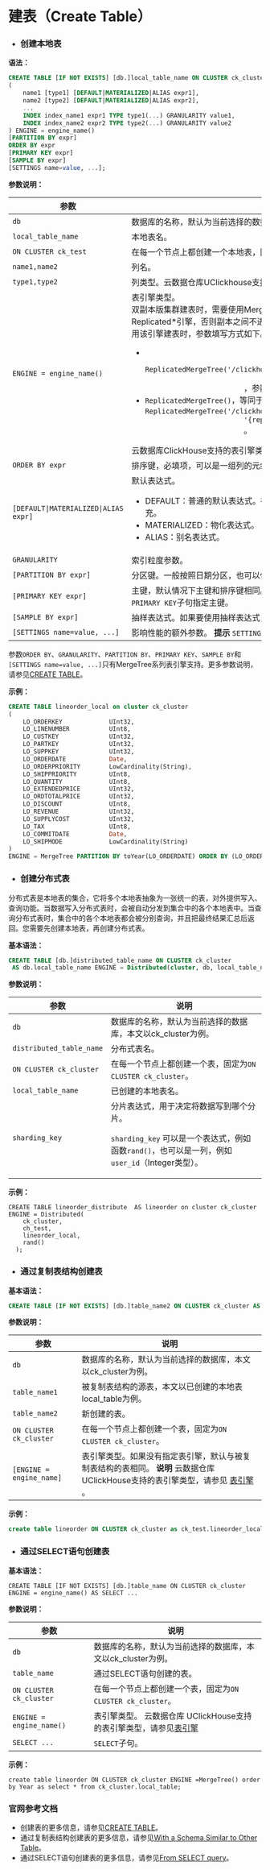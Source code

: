 # 建表（Create Table）

- ### 创建本地表

**语法：**

```sql
CREATE TABLE [IF NOT EXISTS] [db.]local_table_name ON CLUSTER ck_cluster
(
    name1 [type1] [DEFAULT|MATERIALIZED|ALIAS expr1],
    name2 [type2] [DEFAULT|MATERIALIZED|ALIAS expr2],
    ...
    INDEX index_name1 expr1 TYPE type1(...) GRANULARITY value1,
    INDEX index_name2 expr2 TYPE type2(...) GRANULARITY value2
) ENGINE = engine_name()
[PARTITION BY expr]
ORDER BY expr
[PRIMARY KEY expr]
[SAMPLE BY expr]
[SETTINGS name=value, ...];
```

**参数说明：**

<table>
    <thead>
        <tr>
            <th>参数</th>
            <th>说明</th>
        </tr>
    </thead>
    <tbody>
    <tr>
        <td><code>db</code></td>
        <td>数据库的名称，默认为当前选择的数据库，本文以ck_test为例。</td>
    </tr>
    <tr>
        <td><code>local_table_name</code></td>
        <td>本地表名。</td>
    </tr>
    <tr>
        <td><code>ON CLUSTER ck_test</code></td>
        <td>在每一个节点上都创建一个本地表，固定为
            <code>ON CLUSTER ck_test</code>。
        </td>
    </tr>
    <tr>
        <td><code>name1,name2</code></td>
        <td>列名。</td>
    </tr>
    <tr>
        <td><code>type1,type2</code></td>
        <td>列类型。云数据仓库UClickhouse支持的数据类型，
            请参见<a title="" href="/uclickhouse/developer/data_type">数据类型</a></span>。
        </td>
    </tr>
    <tr>
        <td>
            <code>ENGINE = engine_name()</code>
        </td>
        <td>表引擎类型。
            <div>
                双副本版集群建表时，需要使用MergeTree系列引擎中支持数据复制的Replicated*引擎，否则副本之间不进行数据复制，导致数据查询结果不一致。使用该引擎建表时，参数填写方式如下。
                <ul>
                    <li>
                        <code>
                            ReplicatedMergeTree('/clickhouse/tables/{database}/{table}/{shard}',
                            '{replica}')
                        </code>，参数中的字符不允许修改。
                    </li>
                    <li><code>ReplicatedMergeTree()</code>，等同于
                        <code>ReplicatedMergeTree('/clickhouse/tables/{database}/{table}/{shard}',
                        '{replica}')
                        </code>。
                    </li>
                </ul>
            </div>
          <div>
             云数据库ClickHouse支持的表引擎类型，请参见
            <a href="/uclickhouse/developer/table_engine">表引擎</a>。
        </div>
    </td>
</tr>
<tr>
    <td><code>ORDER BY expr</code></td>
    <td>排序键，必填项，可以是一组列的元组或任意表达式。</td>
</tr>
<tr>
    <td><code>[DEFAULT|MATERIALIZED|ALIAS expr]</code></td>
    <td>默认表达式。
        <ul>
            <li>DEFAULT：普通的默认表达式。在字段缺省的情况下，自动生成默认值并填充。</li>
            <li>MATERIALIZED：物化表达式。</li>
            <li>ALIAS：别名表达式。</li>
        </ul>
    </td>
</tr>
<tr>
    <td><code>GRANULARITY</code></td>
    <td>索引粒度参数。</td>
</tr>
<tr>
    <td>
        <code>[PARTITION BY expr]</code>
    </td>
    <td>分区键。一般按照日期分区，也可以使用其他字段或字段表达式。</td>
</tr>
<tr>
    <td><code>[PRIMARY KEY expr]</code></td>
    <td>主键，默认情况下主键和排序键相同。因此，多数情况下，不需要再专门使用
        <code>PRIMARY KEY</code>子句指定主键。
    </td>
</tr>
<tr>
    <td><code>[SAMPLE BY expr]</code></td>
    <td>抽样表达式。如果要使用抽样表达式，主键中必须包含这个表达式。</td>
</tr>
<tr>
    <td><code>[SETTINGS name=value, ...]</code></td>
    <td>影响性能的额外参数。
        <strong>提示</strong> 
        <code>SETTINGS</code>中支持的参数，请参见
        <span><a href="https://clickhouse.com/docs/zh/engines/table-engines/mergetree-family/mergetree/"
                target="_blank">SETTINGS配置项</a>
        </span>。
    </td>
</tr>
</tbody>
</table>

参数`ORDER BY`、`GRANULARITY`、`PARTITION BY`、`PRIMARY KEY`、`SAMPLE BY`和`[SETTINGS name=value, ...]`只有MergeTree系列表引擎支持。更多参数说明，请参见[CREATE TABLE](https://clickhouse.com/docs/zh/sql-reference/statements/create/table/)。

**示例：**

```sql
CREATE TABLE lineorder_local on cluster ck_cluster
(
    LO_ORDERKEY             UInt32,
    LO_LINENUMBER           UInt8,
    LO_CUSTKEY              UInt32,
    LO_PARTKEY              UInt32,
    LO_SUPPKEY              UInt32,
    LO_ORDERDATE            Date,
    LO_ORDERPRIORITY        LowCardinality(String),
    LO_SHIPPRIORITY         UInt8,
    LO_QUANTITY             UInt8,
    LO_EXTENDEDPRICE        UInt32,
    LO_ORDTOTALPRICE        UInt32,
    LO_DISCOUNT             UInt8,
    LO_REVENUE              UInt32,
    LO_SUPPLYCOST           UInt32,
    LO_TAX                  UInt8,
    LO_COMMITDATE           Date,
    LO_SHIPMODE             LowCardinality(String)
)
ENGINE = MergeTree PARTITION BY toYear(LO_ORDERDATE) ORDER BY (LO_ORDERDATE, LO_ORDERKEY);
```

- ### 创建分布式表

分布式表是本地表的集合，它将多个本地表抽象为一张统一的表，对外提供写入、查询功能。当数据写入分布式表时，会被自动分发到集合中的各个本地表中。当查询分布式表时，集合中的各个本地表都会被分别查询，并且把最终结果汇总后返回。您需要先创建本地表，再创建分布式表。

**基本语法：**

```sql
CREATE TABLE [db.]distributed_table_name ON CLUSTER ck_cluster
 AS db.local_table_name ENGINE = Distributed(cluster, db, local_table_name [, sharding_key])
```

**参数说明：**

<table>
    <thead>
        <tr>
            <th>参数</th>
            <th>说明</th>
        </tr>
    </thead>
    <tbody>
    <tr>
        <td><code>db</code></td>
        <td>数据库的名称，默认为当前选择的数据库，本文以ck_cluster为例。</td>
    </tr>
    <tr>
        <td><code>distributed_table_name</code></td>
        <td>分布式表名。</td>
    </tr>
    <tr>
        <td><code>ON CLUSTER ck_cluster</code></td>
        <td>在每一个节点上都创建一个表，固定为<code>ON CLUSTER ck_cluster</code>。
        </td>
    </tr>
    <tr>
        <td><code>local_table_name</code></td>
        <td>已创建的本地表名。</td>
    </tr>
    <tr>
        <td><code>sharding_key</code></td>
        <td>分片表达式，用于决定将数据写到哪个分片。
            <p>
                <code>sharding_key</code>
                可以是一个表达式，例如函数<code>rand()</code>，也可以是一列，例如
                <code>user_id</code>（Integer类型）。
            </p>
        </td>
    </tr>
    </tbody>
</table>

**示例：**

```
CREATE TABLE lineorder_distribute  AS lineorder on cluster ck_cluster
ENGINE = Distributed(
    ck_cluster,
    ch_test,
    lineorder_local,
    rand()
  );
```

- ### 通过复制表结构创建表

**基本语法：**

```sql
CREATE TABLE [IF NOT EXISTS] [db.]table_name2 ON CLUSTER ck_cluster AS [db.]table_name1 [ENGINE = engine_name];
```

**参数说明：**

<table>
    <thead>
        <tr>
            <th>参数</th>
            <th>说明</th>
        </tr>
    </thead>
    <tbody>
    <tr>
        <td><code>db</code></td>
        <td>数据库的名称，默认为当前选择的数据库，本文以ck_cluster为例。</td>
    </tr>
    <tr>
        <td><code>table_name1</code></td>
        <td>被复制表结构的源表，本文以已创建的本地表local_table为例。</td>
    </tr>
    <tr>
        <td><code>table_name2</code></td>
        <td>新创建的表。</td>
    </tr>
    <tr>
        <td><code>ON CLUSTER ck_cluster</code></td>
        <td>在每一个节点上都创建一个表，固定为<code>ON CLUSTER ck_cluster</code>。
        </td>
    </tr>
    <tr>
        <td><code>[ENGINE = engine_name]</code></td>
        <td>表引擎类型。如果没有指定表引擎，默认与被复制表结构的表相同。
            <strong>说明</strong> <span >云数据仓库UClickHouse</span>支持的表引擎类型，请参见<span>
                <a href="/uclickhouse/developer/table_engine">表引擎</a>
            </span>。
        </td>
    </tr>
    </tbody>
</table>

**示例：**

```sql
create table lineorder ON CLUSTER ck_cluster as ck_test.lineorder_local;
```

- ### 通过SELECT语句创建表

**基本语法：**

```
CREATE TABLE [IF NOT EXISTS] [db.]table_name ON CLUSTER ck_cluster ENGINE = engine_name() AS SELECT ...
```

**参数说明：**

<table>
    <thead>
        <tr>
            <th>参数</th>
            <th>说明</th>
        </tr>
    </thead>
    <tbody>
    <tr>
        <td><code>db</code></td>
        <td>数据库的名称，默认为当前选择的数据库，本文以ck_cluster为例。</td>
    </tr>
    <tr>
        <td><code>table_name</code></td>
        <td>通过SELECT语句创建的表。</td>
    </tr>
    <tr>
        <td><code>ON CLUSTER ck_cluster</code></td>
        <td>
            在每一个节点上都创建一个表，固定为<code>ON CLUSTER ck_cluster</code>。
        </td>
    </tr>
    <tr>
        <td><code>ENGINE = engine_name()</code></td>
        <td>表引擎类型。
             云数据仓库 UClickHouse</span>支持的表引擎类型，请参见<a href="/uclickhouse/developer/table_engine">表引擎</a>
        </td>
    </tr>
    <tr>
        <td><code>SELECT ...</code></td>
        <td><code>SELECT</code>子句。
        </td>
    </tr>
    </tbody>
</table>

**示例：**

```
create table lineorder ON CLUSTER ck_cluster ENGINE =MergeTree() order by Year as select * from ck_cluster.local_table;
```

### 官网参考文档

- 创建表的更多信息，请参见[CREATE TABLE](https://clickhouse.com/docs/zh/sql-reference/statements/create/table/)。
- 通过复制表结构创建表的更多信息，请参见[With a Schema Similar to Other Table](https://clickhouse.com/docs/zh/sql-reference/statements/create/table/#with-a-schema-similar-to-other-table)。
- 通过SELECT语句创建表的更多信息，请参见[From SELECT query](https://clickhouse.com/docs/zh/sql-reference/statements/create/table/#from-select-query)。